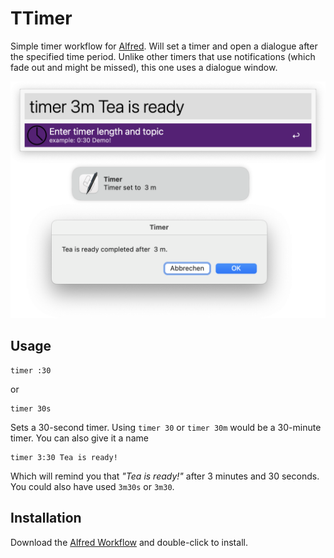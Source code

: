 # TTimer

Simple timer workflow for [Alfred](https://www.alfredapp.com). Will set a timer and open a dialogue after the specified time period. Unlike other timers that use notifications (which fade out and might be missed), this one uses a dialogue window.

![Screenshot](screenshot.png)

## Usage

    timer :30

or 

    timer 30s

Sets a 30-second timer. Using `timer 30` or `timer 30m` would be a 30-minute timer. You can also give it a name

    timer 3:30 Tea is ready!

Which will remind you that *"Tea is ready!"* after 3 minutes and 30 seconds. You could also have used `3m30s` or `3m30`.

## Installation

Download the [Alfred Workflow](https://github.com/birnstiel/ttimer/blob/master/TTimer.alfredworkflow?raw=true) and double-click to install.